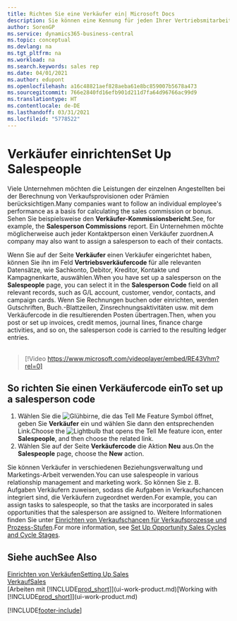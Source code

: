 ```yaml
---
title: Richten Sie eine Verkäufer ein| Microsoft Docs
description: Sie können eine Kennung für jeden Ihrer Vertriebsmitarbeiter einrichten, so dass Sie die Leistung eines Einzelnen verfolgen oder einem Kontakt einen Vertriebsmitarbeiter zuweisen können.
author: SorenGP
ms.service: dynamics365-business-central
ms.topic: conceptual
ms.devlang: na
ms.tgt_pltfrm: na
ms.workload: na
ms.search.keywords: sales rep
ms.date: 04/01/2021
ms.author: edupont
ms.openlocfilehash: a16c48821aef828aeba61e8bc859007b5678a473
ms.sourcegitcommit: 766e2840fd16efb901d211d7fa64d96766ac99d9
ms.translationtype: HT
ms.contentlocale: de-DE
ms.lasthandoff: 03/31/2021
ms.locfileid: "5778522"
---
```

# <a name="set-up-salespeople"></a><span data-ttu-id="baece-103">Verkäufer einrichten</span><span class="sxs-lookup"><span data-stu-id="baece-103">Set Up Salespeople</span></span>
<span data-ttu-id="baece-104">Viele Unternehmen möchten die Leistungen der einzelnen Angestellten bei der Berechnung von Verkaufsprovisionen oder Prämien berücksichtigen.</span><span class="sxs-lookup"><span data-stu-id="baece-104">Many companies want to follow an individual employee's performance as a basis for calculating the sales commission or bonus.</span></span> <span data-ttu-id="baece-105">Sehen Sie beispielsweise den **Verkäufer-Kommissionsbericht**.</span><span class="sxs-lookup"><span data-stu-id="baece-105">See, for example, the **Salesperson Commissions** report.</span></span> <span data-ttu-id="baece-106">Ein Unternehmen möchte möglicherweise auch jeder Kontaktperson einen Verkäufer zuordnen.</span><span class="sxs-lookup"><span data-stu-id="baece-106">A company may also want to assign a salesperson to each of their contacts.</span></span>

<span data-ttu-id="baece-107">Wenn Sie auf der Seite **Verkäufer** einen Verkäufer eingerichtet haben, können Sie ihn im Feld **Vertriebsverkäufercode** für alle relevanten Datensätze, wie Sachkonto, Debitor, Kreditor, Kontakte und Kampagnenkarte, auswählen.</span><span class="sxs-lookup"><span data-stu-id="baece-107">When you have set up a salesperson on the **Salespeople** page, you can select it in the **Salesperson Code** field on all relevant records, such as G/L account, customer, vendor, contacts, and campaign cards.</span></span> <span data-ttu-id="baece-108">Wenn Sie Rechnungen buchen oder einrichten, werden Gutschriften, Buch.-Blattzeilen, Zinsrechnungsaktivitäten usw. mit dem Verkäufercode in die resultierenden Posten übertragen.</span><span class="sxs-lookup"><span data-stu-id="baece-108">Then, when you post or set up invoices, credit memos, journal lines, finance charge activities, and so on, the salesperson code is carried to the resulting ledger entries.</span></span>
<br><br>  
> [!Video https://www.microsoft.com/videoplayer/embed/RE43Vhm?rel=0]

## <a name="to-set-up-a-salesperson-code"></a><span data-ttu-id="baece-109">So richten Sie einen Verkäufercode ein</span><span class="sxs-lookup"><span data-stu-id="baece-109">To set up a salesperson code</span></span>
1. <span data-ttu-id="baece-110">Wählen Sie die ![Glühbirne, die das Tell Me Feature](media/ui-search/search_small.png "Was möchten Sie tun?") Symbol öffnet, geben Sie **Verkäufer** ein und wählen Sie dann den entsprechenden Link.</span><span class="sxs-lookup"><span data-stu-id="baece-110">Choose the ![Lightbulb that opens the Tell Me feature](media/ui-search/search_small.png "Tell me what you want to do") icon, enter **Salespeople**, and then choose the related link.</span></span>
2. <span data-ttu-id="baece-111">Wählen Sie auf der Seite **Verkäufercode** die Aktion **Neu** aus.</span><span class="sxs-lookup"><span data-stu-id="baece-111">On the **Salespeople** page, choose the **New** action.</span></span>

<span data-ttu-id="baece-112">Sie können Verkäufer in verschiedenen Beziehungsverwaltung und Marketings-Arbeit verwenden.</span><span class="sxs-lookup"><span data-stu-id="baece-112">You can use salespeople in various relationship management and marketing work.</span></span> <span data-ttu-id="baece-113">So können Sie z. B. Aufgaben Verkäufern zuweisen, sodass die Aufgaben in Verkaufschancen integriert sind, die Verkäufern zugeordnet werden.</span><span class="sxs-lookup"><span data-stu-id="baece-113">For example, you can assign tasks to salespeople, so that the tasks are incorporated in sales opportunities that the salesperson are assigned to.</span></span> <span data-ttu-id="baece-114">Weitere Informationen finden Sie unter [Einrichten von Verkaufschancen für Verkaufsprozesse und Prozess-Stufen](marketing-how-setup-opportunity-sales-cycles-stages.md).</span><span class="sxs-lookup"><span data-stu-id="baece-114">For more information, see [Set Up Opportunity Sales Cycles and Cycle Stages](marketing-how-setup-opportunity-sales-cycles-stages.md).</span></span>

## <a name="see-also"></a><span data-ttu-id="baece-115">Siehe auch</span><span class="sxs-lookup"><span data-stu-id="baece-115">See Also</span></span>
[<span data-ttu-id="baece-116">Einrichten von Verkäufen</span><span class="sxs-lookup"><span data-stu-id="baece-116">Setting Up Sales</span></span>](sales-setup-sales.md)  
[<span data-ttu-id="baece-117">Verkauf</span><span class="sxs-lookup"><span data-stu-id="baece-117">Sales</span></span>](sales-manage-sales.md)  
<span data-ttu-id="baece-118">[Arbeiten mit [!INCLUDE[prod_short](includes/prod_short.md)]](ui-work-product.md)</span><span class="sxs-lookup"><span data-stu-id="baece-118">[Working with [!INCLUDE[prod_short](includes/prod_short.md)]](ui-work-product.md)</span></span>  


[!INCLUDE[footer-include](includes/footer-banner.md)]